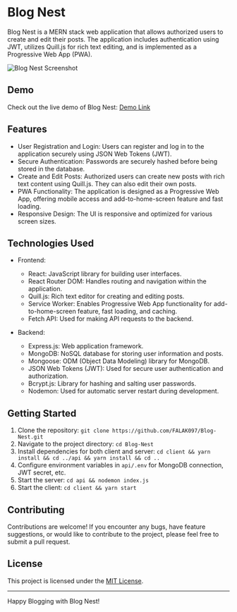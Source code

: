 # Blog Nest

Blog Nest is a MERN stack web application that allows authorized users to create and edit their posts. The application includes authentication using JWT, utilizes Quill.js for rich text editing, and is implemented as a Progressive Web App (PWA).

![Blog Nest Screenshot](/path/to/screenshot.png)

## Demo

Check out the live demo of Blog Nest: [Demo Link](https://your-demo-link-here)

## Features

- User Registration and Login: Users can register and log in to the application securely using JSON Web Tokens (JWT).
- Secure Authentication: Passwords are securely hashed before being stored in the database.
- Create and Edit Posts: Authorized users can create new posts with rich text content using Quill.js. They can also edit their own posts.
- PWA Functionality: The application is designed as a Progressive Web App, offering mobile access and add-to-home-screen feature and fast loading.
- Responsive Design: The UI is responsive and optimized for various screen sizes.

## Technologies Used

- Frontend:

  - React: JavaScript library for building user interfaces.
  - React Router DOM: Handles routing and navigation within the application.
  - Quill.js: Rich text editor for creating and editing posts.
  - Service Worker: Enables Progressive Web App functionality for add-to-home-screen feature, fast loading, and caching.
  - Fetch API: Used for making API requests to the backend.

- Backend:
  - Express.js: Web application framework.
  - MongoDB: NoSQL database for storing user information and posts.
  - Mongoose: ODM (Object Data Modeling) library for MongoDB.
  - JSON Web Tokens (JWT): Used for secure user authentication and authorization.
  - Bcrypt.js: Library for hashing and salting user passwords.
  - Nodemon: Used for automatic server restart during development.

## Getting Started

1. Clone the repository: `git clone https://github.com/FALAK097/Blog-Nest.git`
2. Navigate to the project directory: `cd Blog-Nest`
3. Install dependencies for both client and server: `cd client && yarn install && cd ../api && yarn install && cd ..`
4. Configure environment variables in `api/.env` for MongoDB connection, JWT secret, etc.
5. Start the server: `cd api && nodemon index.js`
6. Start the client: `cd client && yarn start`

## Contributing

Contributions are welcome! If you encounter any bugs, have feature suggestions, or would like to contribute to the project, please feel free to submit a pull request.

## License

This project is licensed under the [MIT License](LICENSE).

---

Happy Blogging with Blog Nest!
